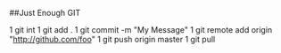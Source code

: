 ##Just Enough GIT

1 git int
1 git add .
1 git commit -m "My Message"
1 git remote add origin "http://github.com/foo"
1 git push origin master
1 git pull
